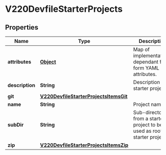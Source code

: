 

# V220DevfileStarterProjects

## Properties

Name | Type | Description | Notes
------------ | ------------- | ------------- | -------------
**attributes** | [**Object**](.md) | Map of implementation-dependant free-form YAML attributes. |  [optional]
**description** | **String** | Description of a starter project |  [optional]
**git** | [**V220DevfileStarterProjectsItemsGit**](V220DevfileStarterProjectsItemsGit.md) |  |  [optional]
**name** | **String** | Project name | 
**subDir** | **String** | Sub-directory from a starter project to be used as root for starter project. |  [optional]
**zip** | [**V220DevfileStarterProjectsItemsZip**](V220DevfileStarterProjectsItemsZip.md) |  |  [optional]



